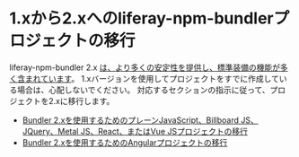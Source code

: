 # 1.xから2.xへのliferay-npm-bundlerプロジェクトの移行

liferay-npm-bundler 2.x [は、より多くの安定性を提供し、標準装備の機能が多く含まれています](../changes-between-bundler-1.x-and-2.x.md)。 1.xバージョンを使用してプロジェクトをすでに作成している場合は、心配しないでください。 対応するセクションの指示に従って、プロジェクトを2.xに移行します。

* [Bundler 2.xを使用するためのプレーンJavaScript、Billboard JS、JQuery、Metal JS、React、またはVue JSプロジェクトの移行](./migrating-plain-js-billboard-jquery-metal-js-react-vue-bundler.md)
* [Bundler 2.xを使用するためのAngularプロジェクトの移行](./migrating-angular-bundler.md)
